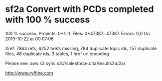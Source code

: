 # sf2a Convert with PCDs completed with 100 % success

100 % success. Projects: 0+1=1.  Files: 0+47387=47387. Errors: 0,0  On 2019-10-22 at 00:07:06

Xref: 7863 refs, 6252 hrefs missing, 784 duplicate topic ids, 157 duplicate files, 48 duplicate ids, 3 tables, 1 href url encoding

Please see: aws s3 sync s3://salesforce.dita/results2a/2a/

http://www.ryffine.com
